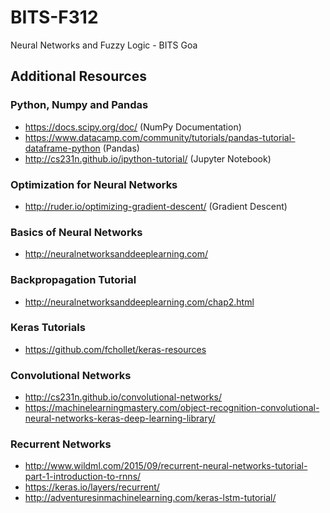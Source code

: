 # BITS-F312
Neural Networks and Fuzzy Logic - BITS Goa

## Additional Resources

### Python, Numpy and Pandas

- https://docs.scipy.org/doc/ (NumPy Documentation)
- https://www.datacamp.com/community/tutorials/pandas-tutorial-dataframe-python (Pandas)
- http://cs231n.github.io/ipython-tutorial/ (Jupyter Notebook)

### Optimization for Neural Networks

- http://ruder.io/optimizing-gradient-descent/ (Gradient Descent)

### Basics of Neural Networks

- http://neuralnetworksanddeeplearning.com/

### Backpropagation Tutorial

- http://neuralnetworksanddeeplearning.com/chap2.html

### Keras Tutorials
- https://github.com/fchollet/keras-resources

### Convolutional Networks
- http://cs231n.github.io/convolutional-networks/
- https://machinelearningmastery.com/object-recognition-convolutional-neural-networks-keras-deep-learning-library/

### Recurrent Networks
- http://www.wildml.com/2015/09/recurrent-neural-networks-tutorial-part-1-introduction-to-rnns/
- https://keras.io/layers/recurrent/
- http://adventuresinmachinelearning.com/keras-lstm-tutorial/
